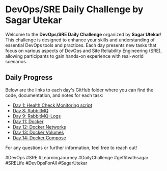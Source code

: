 # DevOps/SRE Daily Challenge by Sagar Utekar
Welcome to the **DevOps/SRE Daily Challenge** organized by **Sagar Utekar**! This challenge is designed to enhance your skills and understanding of essential DevOps tools and practices. Each day presents new tasks that focus on various aspects of DevOps and Site Reliability Engineering (SRE), allowing participants to gain hands-on experience with real-world scenarios.

## Daily Progress 
Below are the links to each day's GitHub folder where you can find the code, documentation, and notes for each task:  
- [Day 1: Health Check Monitoring script](https://github.com/prath-void/devops-sre-challenge/tree/master/1-health-ckeck-bash)
- [Day 8: RabbitMQ](https://github.com/prath-void/devops-sre-challenge/tree/master/8-RabbitMQ)
- [Day 9: RabbitMQ-Logs](https://github.com/prath-void/devops-sre-challenge/tree/master/9-RabbitMQ-logs)
- [Day 11: Docker](https://github.com/prath-void/devops-sre-challenge/tree/master/11-Docker)
- [Day 12: Docker Networks](https://github.com/prath-void/devops-sre-challenge/tree/master/12-Docker-Networks)
- [Day 13: Docker Volumes](https://github.com/prath-void/devops-sre-challenge/tree/master/13-docker-volume)
- [Day 14: Docker Compose](https://github.com/prath-void/devops-sre-challenge/tree/master/14-docker-compose)

For any questions or further information, feel free to reach out!

#DevOps #SRE #LearningJourney #DailyChallenge #getfitwithsagar #SRELife #DevOpsForAll #SagarUtekar
